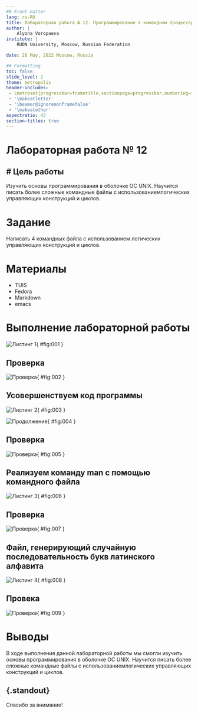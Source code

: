 ```yaml
---
## Front matter
lang: ru-RU
title: Лабораторная работа № 12. Программирование в командном процессоре ОС UNIX. Расширенное программирование
author: |
	Alyona Voropaeva
institute: |
	RUDN University, Moscow, Russian Federation

date: 26 May, 2022 Moscow, Russia

## Formatting
toc: false
slide_level: 2
theme: metropolis
header-includes: 
 - \metroset{progressbar=frametitle,sectionpage=progressbar,numbering=fraction}
 - '\makeatletter'
 - '\beamer@ignorenonframefalse'
 - '\makeatother'
aspectratio: 43
section-titles: true
---
```


# Лабораторная работа № 12

## # Цель работы

Изучить основы программирования в оболочке ОС UNIX. Научится писать более
сложные командные файлы с использованиемлогических управляющих конструкций
и циклов.

# Задание

Написать 4 командных файла с использованием логических управляющих конструкций
и циклов.

# Материалы

- TUIS
- Fedora
- Markdown
- emacs

# Выполнение лабораторной работы

![Листинг 1](image/5.png){ #fig:001 }

## Проверка

![Проверка](image/1.png){ #fig:002 }

## Усовершенствуем код программы
   
![Листинг 2](image/3.png){ #fig:003 }

![Продолжение](image/4.png){ #fig:004 }

## Проверка
   
![Проверка](image/2.png){ #fig:005 }

## Реализуем команду man с помощью командного файлa

   ![Листинг 3](image/10.png){ #fig:006 }
   
## Проверка
   
   ![Проверка](image/7.png){ #fig:007 }


## Файл, генерирующий случайную последовательность букв латинского алфавита
   
   ![Листинг 4](image/8.png){ #fig:008 }
   
## Провека
   
   ![Проверка](image/9.png){ #fig:009 }


# Выводы

В ходе выполнения данной лабораторной работы мы смогли изучить основы программирования в оболочке ОС UNIX. Научится писать более сложные командные файлы с использованиемлогических управляющих конструкций
и циклов.

## {.standout}

Спасибо за внимание!
